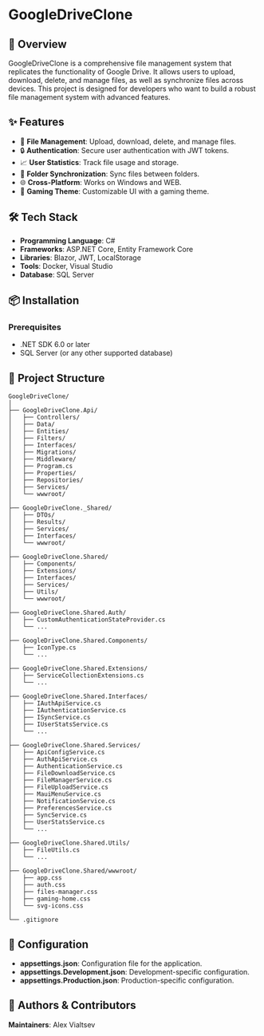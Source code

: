 # GoogleDriveClone

## 🚀 Overview
GoogleDriveClone is a comprehensive file management system that replicates the functionality of Google Drive. It allows users to upload, download, delete, and manage files, as well as synchronize files across devices. This project is designed for developers who want to build a robust file management system with advanced features.

## ✨ Features
- 📂 **File Management**: Upload, download, delete, and manage files.
- 🔒 **Authentication**: Secure user authentication with JWT tokens.
- 📈 **User Statistics**: Track file usage and storage.
- 🔄 **Folder Synchronization**: Sync files between folders.
- 🌐 **Cross-Platform**: Works on Windows and WEB.
- 🎨 **Gaming Theme**: Customizable UI with a gaming theme.

## 🛠️ Tech Stack
- **Programming Language**: C#
- **Frameworks**: ASP.NET Core, Entity Framework Core
- **Libraries**: Blazor, JWT, LocalStorage
- **Tools**: Docker, Visual Studio
- **Database**: SQL Server

## 📦 Installation

### Prerequisites
- .NET SDK 6.0 or later
- SQL Server (or any other supported database)

## 📁 Project Structure
```
GoogleDriveClone/
│
├── GoogleDriveClone.Api/
│   ├── Controllers/
│   ├── Data/
│   ├── Entities/
│   ├── Filters/
│   ├── Interfaces/
│   ├── Migrations/
│   ├── Middleware/
│   ├── Program.cs
│   ├── Properties/
│   ├── Repositories/
│   ├── Services/
│   └── wwwroot/
│
├── GoogleDriveClone._Shared/
│   ├── DTOs/
│   ├── Results/
│   ├── Services/
│   ├── Interfaces/
│   └── wwwroot/
│
├── GoogleDriveClone.Shared/
│   ├── Components/
│   ├── Extensions/
│   ├── Interfaces/
│   ├── Services/
│   ├── Utils/
│   └── wwwroot/
│
├── GoogleDriveClone.Shared.Auth/
│   ├── CustomAuthenticationStateProvider.cs
│   └── ...
│
├── GoogleDriveClone.Shared.Components/
│   ├── IconType.cs
│   └── ...
│
├── GoogleDriveClone.Shared.Extensions/
│   ├── ServiceCollectionExtensions.cs
│   └── ...
│
├── GoogleDriveClone.Shared.Interfaces/
│   ├── IAuthApiService.cs
│   ├── IAuthenticationService.cs
│   ├── ISyncService.cs
│   ├── IUserStatsService.cs
│   └── ...
│
├── GoogleDriveClone.Shared.Services/
│   ├── ApiConfigService.cs
│   ├── AuthApiService.cs
│   ├── AuthenticationService.cs
│   ├── FileDownloadService.cs
│   ├── FileManagerService.cs
│   ├── FileUploadService.cs
│   ├── MauiMenuService.cs
│   ├── NotificationService.cs
│   ├── PreferencesService.cs
│   ├── SyncService.cs
│   ├── UserStatsService.cs
│   └── ...
│
├── GoogleDriveClone.Shared.Utils/
│   ├── FileUtils.cs
│   └── ...
│
├── GoogleDriveClone.Shared/wwwroot/
│   ├── app.css
│   ├── auth.css
│   ├── files-manager.css
│   ├── gaming-home.css
│   └── svg-icons.css
│
└── .gitignore
```

## 🔧 Configuration
- **appsettings.json**: Configuration file for the application.
- **appsettings.Development.json**: Development-specific configuration.
- **appsettings.Production.json**: Production-specific configuration.

## 👥 Authors & Contributors
**Maintainers**: Alex Vialtsev

